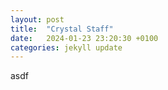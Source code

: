 ```yaml
---
layout: post
title:  "Crystal Staff"
date:   2024-01-23 23:20:30 +0100
categories: jekyll update
---
```

asdf